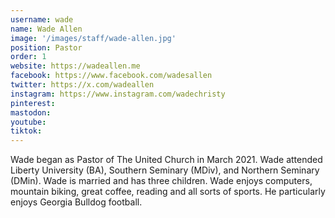 ```yaml
---
username: wade
name: Wade Allen
image: '/images/staff/wade-allen.jpg'
position: Pastor
order: 1
website: https://wadeallen.me
facebook: https://www.facebook.com/wadesallen
twitter: https://x.com/wadeallen
instagram: https://www.instagram.com/wadechristy
pinterest:
mastodon:
youtube:
tiktok:
---
```


Wade began as Pastor of The United Church in March 2021. Wade attended Liberty University (BA), Southern Seminary (MDiv), and Northern Seminary (DMin). Wade is married and has three children. Wade enjoys computers, mountain biking, great coffee, reading and all sorts of sports. He particularly enjoys Georgia Bulldog football.